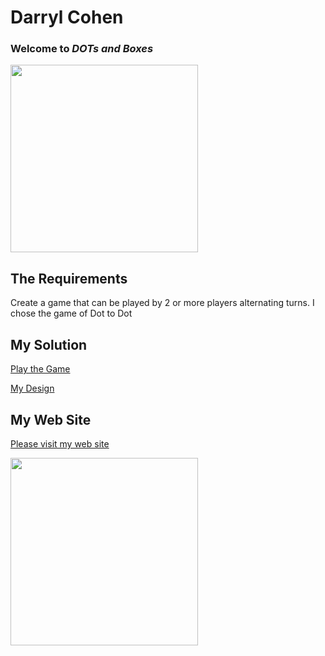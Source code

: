 Darryl Cohen
============

### **Welcome to _DOTs and Boxes_**

<img src=https://ibin.co/3aBm7hSOEYKh.jpg width="300">

## The Requirements

Create a game that can be played by 2 or more players alternating turns. I chose the game of Dot to Dot

## My Solution

[Play the Game](https://darrylcohen.github.io/dot_to_dot/)

[My Design](https://github.com/darrylcohen/dot_to_dot/blob/master/design.pdf)

## My Web Site

[Please visit my web site](https://www.darrylcohen.com.au)

<a href="https://www.darrylcohen.com.au"> <img src=https://i.imgur.com/kbAnu4b.jpg width="300"></a>

